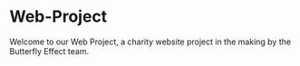 # Web-Project
Welcome to our Web Project, a  charity website project in the making by the Butterfly Effect team.
